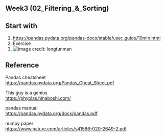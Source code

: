 ## Week3 (02_Filtering_&_Sorting)

## Start with </br>
1. https://pandas.pydata.org/pandas-docs/stable/user_guide/10min.html
2. Exercise
3. ![image](https://user-images.githubusercontent.com/69342162/150290770-8a38c243-888c-4c07-abdb-8e59723fe9a7.png)
credit: longtunman

## Reference

Pandas cheatsheet </br>
https://pandas.pydata.org/Pandas_Cheat_Sheet.pdf

This guy is a genius </br>
https://phyblas.hinaboshi.com/

pandas manual </br>
https://pandas.pydata.org/docs/pandas.pdf

numpy paper </br>
https://www.nature.com/articles/s41586-020-2649-2.pdf
